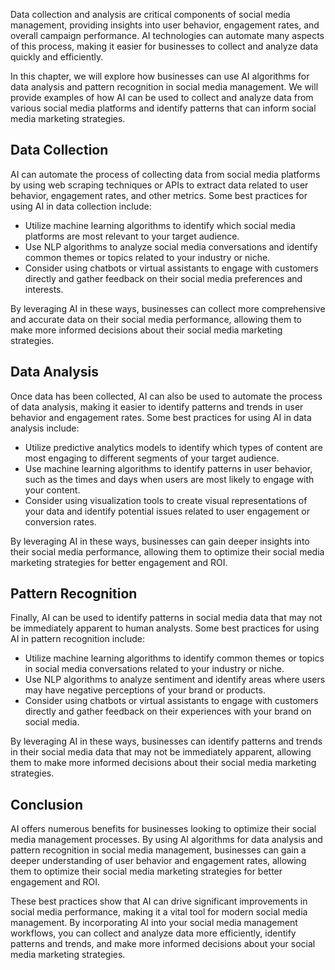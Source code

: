 

Data collection and analysis are critical components of social media management, providing insights into user behavior, engagement rates, and overall campaign performance. AI technologies can automate many aspects of this process, making it easier for businesses to collect and analyze data quickly and efficiently.

In this chapter, we will explore how businesses can use AI algorithms for data analysis and pattern recognition in social media management. We will provide examples of how AI can be used to collect and analyze data from various social media platforms and identify patterns that can inform social media marketing strategies.

Data Collection
---------------

AI can automate the process of collecting data from social media platforms by using web scraping techniques or APIs to extract data related to user behavior, engagement rates, and other metrics. Some best practices for using AI in data collection include:

* Utilize machine learning algorithms to identify which social media platforms are most relevant to your target audience.
* Use NLP algorithms to analyze social media conversations and identify common themes or topics related to your industry or niche.
* Consider using chatbots or virtual assistants to engage with customers directly and gather feedback on their social media preferences and interests.

By leveraging AI in these ways, businesses can collect more comprehensive and accurate data on their social media performance, allowing them to make more informed decisions about their social media marketing strategies.

Data Analysis
-------------

Once data has been collected, AI can also be used to automate the process of data analysis, making it easier to identify patterns and trends in user behavior and engagement rates. Some best practices for using AI in data analysis include:

* Utilize predictive analytics models to identify which types of content are most engaging to different segments of your target audience.
* Use machine learning algorithms to identify patterns in user behavior, such as the times and days when users are most likely to engage with your content.
* Consider using visualization tools to create visual representations of your data and identify potential issues related to user engagement or conversion rates.

By leveraging AI in these ways, businesses can gain deeper insights into their social media performance, allowing them to optimize their social media marketing strategies for better engagement and ROI.

Pattern Recognition
-------------------

Finally, AI can be used to identify patterns in social media data that may not be immediately apparent to human analysts. Some best practices for using AI in pattern recognition include:

* Utilize machine learning algorithms to identify common themes or topics in social media conversations related to your industry or niche.
* Use NLP algorithms to analyze sentiment and identify areas where users may have negative perceptions of your brand or products.
* Consider using chatbots or virtual assistants to engage with customers directly and gather feedback on their experiences with your brand on social media.

By leveraging AI in these ways, businesses can identify patterns and trends in their social media data that may not be immediately apparent, allowing them to make more informed decisions about their social media marketing strategies.

Conclusion
----------

AI offers numerous benefits for businesses looking to optimize their social media management processes. By using AI algorithms for data analysis and pattern recognition in social media management, businesses can gain a deeper understanding of user behavior and engagement rates, allowing them to optimize their social media marketing strategies for better engagement and ROI.

These best practices show that AI can drive significant improvements in social media performance, making it a vital tool for modern social media management. By incorporating AI into your social media management workflows, you can collect and analyze data more efficiently, identify patterns and trends, and make more informed decisions about your social media marketing strategies.

